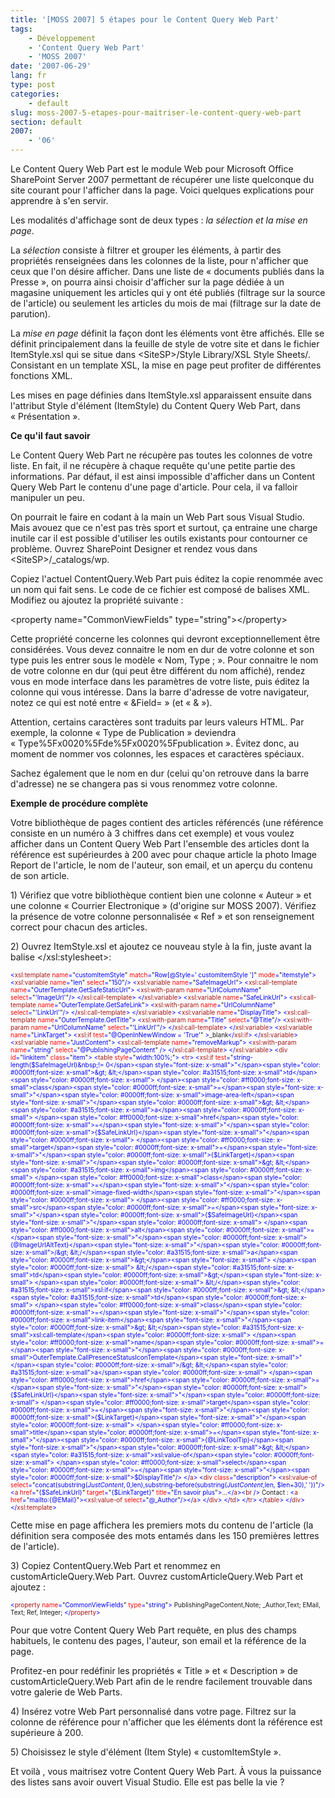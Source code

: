 ```yaml
---
title: '[MOSS 2007] 5 étapes pour le Content Query Web Part'
tags:
    - Développement
    - 'Content Query Web Part'
    - 'MOSS 2007'
date: '2007-06-29'
lang: fr
type: post
categories:
    - default
slug: moss-2007-5-etapes-pour-maitriser-le-content-query-web-part
section: default
2007:
    - '06'
---
```


Le Content Query Web Part est le module Web pour Microsoft Office SharePoint Server 2007 permettant de récupérer une liste quelconque du site courant pour l'afficher dans la page. Voici quelques explications pour apprendre à s'en servir.

<!--more-->

Les modalités d'affichage sont de deux types : _la sélection et la mise en page_.

La _sélection_ consiste à filtrer et grouper les éléments, à partir des propriétés renseignées dans les colonnes de la liste, pour n'afficher que ceux que l'on désire afficher. Dans une liste de « documents publiés dans la Presse », on pourra ainsi choisir d'afficher sur la page dédiée à un magasine uniquement les articles qui y ont été publiés (filtrage sur la source de l'article) ou seulement les articles du mois de mai (filtrage sur la date de parution).

La _mise en page_ définit la façon dont les éléments vont être affichés. Elle se définit principalement dans la feuille de style de votre site et dans le fichier ItemStyle.xsl qui se situe dans &lt;SiteSP&gt;/Style Library/XSL Style Sheets/. Consistant en un template XSL, la mise en page peut profiter de différentes fonctions XML.

Les mises en page définies dans ItemStyle.xsl apparaissent ensuite dans l'attribut Style d'élément (ItemStyle) du Content Query Web Part, dans « Présentation ».

**Ce qu'il faut savoir**

Le Content Query Web Part ne récupère pas toutes les colonnes de votre liste. En fait, il ne récupère à chaque requête qu'une petite partie des informations. Par défaut, il est ainsi impossible d'afficher dans un Content Query Web Part le contenu d'une page d'article. Pour cela, il va falloir manipuler un peu.

On pourrait le faire en codant à la main un Web Part sous Visual Studio. Mais avouez que ce n'est pas très sport et surtout, ça entraine une charge inutile car il est possible d'utiliser les outils existants pour contourner ce problème.
Ouvrez SharePoint Designer et rendez vous dans &lt;SiteSP&gt;/_catalogs/wp.

Copiez l'actuel ContentQuery.Web Part puis éditez la copie renommée avec un nom qui fait sens. Le code de ce fichier est composé de balises XML. Modifiez ou ajoutez la propriété suivante :

&lt;property name="CommonViewFields" type="string"&gt;&lt;/property&gt;

Cette propriété concerne les colonnes qui devront exceptionnellement être considérées. Vous devez connaitre le nom en dur de votre colonne et son type puis les entrer sous le modèle « Nom, Type ; ».
Pour connaitre le nom de votre colonne en dur (qui peut être différent du nom affiché), rendez vous en mode interface dans les paramètres de votre liste, puis éditez la colonne qui vous intéresse. Dans la barre d'adresse de votre navigateur, notez ce qui est noté entre « &amp;Field= » (et « &amp; »).

Attention, certains caractères sont traduits par leurs valeurs HTML. Par exemple, la colonne « Type de Publication » deviendra « Type%5Fx0020%5Fde%5Fx0020%5Fpublication ». Évitez donc, au moment de nommer vos colonnes, les espaces et caractères spéciaux.

Sachez également que le nom en dur (celui qu'on retrouve dans la barre d'adresse) ne se changera pas si vous renommez votre colonne.

**Exemple de procédure complète**

Votre bibliothèque de pages contient des articles référencés (une référence consiste en un numéro à 3 chiffres dans cet exemple) et vous voulez afficher dans un Content Query Web Part l'ensemble des articles dont la référence est supérieurdes à 200 avec pour chaque article la photo Image Report de l'article, le nom de l'auteur, son email, et un aperçu du contenu de son article.

1)<span> </span>Vérifiez que votre bibliothèque contient bien une colonne « Auteur » et une colonne « Courrier Electronique » (d'origine sur MOSS 2007). Vérifiez la présence de votre colonne personnalisée « Ref » et son renseignement correct pour chacun des articles.

2)<span> </span>Ouvrez ItemStyle.xsl et ajoutez ce nouveau style à la fin, juste avant la balise &lt;/xsl:stylesheet&gt;:

<span style="color: #0000ff;font-size: x-small">&lt;</span><span style="color: #a31515;font-size: x-small">xsl:template</span><span style="color: #0000ff;font-size: x-small"> </span><span style="color: #ff0000;font-size: x-small">name</span><span style="color: #0000ff;font-size: x-small">=</span><span style="font-size: x-small">"</span><span style="color: #0000ff;font-size: x-small">customItemStyle</span><span style="font-size: x-small">"</span><span style="color: #0000ff;font-size: x-small"> </span><span style="color: #ff0000;font-size: x-small">match</span><span style="color: #0000ff;font-size: x-small">=</span><span style="font-size: x-small">"</span><span style="color: #0000ff;font-size: x-small">Row[@Style=' customItemStyle ']</span><span style="font-size: x-small">"</span><span style="color: #0000ff;font-size: x-small"> </span><span style="color: #ff0000;font-size: x-small">mode</span><span style="color: #0000ff;font-size: x-small">=</span><span style="font-size: x-small">"</span><span style="color: #0000ff;font-size: x-small">itemstyle</span><span style="font-size: x-small">"</span><span style="color: #0000ff;font-size: x-small">&gt;
&lt;</span><span style="color: #a31515;font-size: x-small">xsl:variable</span><span style="color: #0000ff;font-size: x-small"> </span><span style="color: #ff0000;font-size: x-small">name</span><span style="color: #0000ff;font-size: x-small">=</span><span style="font-size: x-small">"</span><span style="color: #0000ff;font-size: x-small">len</span><span style="font-size: x-small">"</span><span style="color: #0000ff;font-size: x-small"> </span><span style="color: #ff0000;font-size: x-small">select</span><span style="color: #0000ff;font-size: x-small">=</span><span style="font-size: x-small">"</span><span style="color: #0000ff;font-size: x-small">150</span><span style="font-size: x-small">"</span><span style="color: #0000ff;font-size: x-small">/&gt;
&lt;</span><span style="color: #a31515;font-size: x-small">xsl:variable</span><span style="color: #0000ff;font-size: x-small"> </span><span style="color: #ff0000;font-size: x-small">name</span><span style="color: #0000ff;font-size: x-small">=</span><span style="font-size: x-small">"</span><span style="color: #0000ff;font-size: x-small">SafeImageUrl</span><span style="font-size: x-small">"</span><span style="color: #0000ff;font-size: x-small">&gt;
&lt;</span><span style="color: #a31515;font-size: x-small">xsl:call-template</span><span style="color: #0000ff;font-size: x-small"> </span><span style="color: #ff0000;font-size: x-small">name</span><span style="color: #0000ff;font-size: x-small">=</span><span style="font-size: x-small">"</span><span style="color: #0000ff;font-size: x-small">OuterTemplate.GetSafeStaticUrl</span><span style="font-size: x-small">"</span><span style="color: #0000ff;font-size: x-small">&gt;
&lt;</span><span style="color: #a31515;font-size: x-small">xsl:with-param</span><span style="color: #0000ff;font-size: x-small"> </span><span style="color: #ff0000;font-size: x-small">name</span><span style="color: #0000ff;font-size: x-small">=</span><span style="font-size: x-small">"</span><span style="color: #0000ff;font-size: x-small">UrlColumnName</span><span style="font-size: x-small">"</span><span style="color: #0000ff;font-size: x-small"> </span><span style="color: #ff0000;font-size: x-small">select</span><span style="color: #0000ff;font-size: x-small">=</span><span style="font-size: x-small">"</span><span style="color: #0000ff;font-size: x-small">'ImageUrl'</span><span style="font-size: x-small">"</span><span style="color: #0000ff;font-size: x-small">/&gt;
&lt;/</span><span style="color: #a31515;font-size: x-small">xsl:call-template</span><span style="color: #0000ff;font-size: x-small">&gt;
&lt;/</span><span style="color: #a31515;font-size: x-small">xsl:variable</span><span style="color: #0000ff;font-size: x-small">&gt;
&lt;</span><span style="color: #a31515;font-size: x-small">xsl:variable</span><span style="color: #0000ff;font-size: x-small"> </span><span style="color: #ff0000;font-size: x-small">name</span><span style="color: #0000ff;font-size: x-small">=</span><span style="font-size: x-small">"</span><span style="color: #0000ff;font-size: x-small">SafeLinkUrl</span><span style="font-size: x-small">"</span><span style="color: #0000ff;font-size: x-small">&gt;
&lt;</span><span style="color: #a31515;font-size: x-small">xsl:call-template</span><span style="color: #0000ff;font-size: x-small"> </span><span style="color: #ff0000;font-size: x-small">name</span><span style="color: #0000ff;font-size: x-small">=</span><span style="font-size: x-small">"</span><span style="color: #0000ff;font-size: x-small">OuterTemplate.GetSafeLink</span><span style="font-size: x-small">"</span><span style="color: #0000ff;font-size: x-small">&gt;
&lt;</span><span style="color: #a31515;font-size: x-small">xsl:with-param</span><span style="color: #0000ff;font-size: x-small"> </span><span style="color: #ff0000;font-size: x-small">name</span><span style="color: #0000ff;font-size: x-small">=</span><span style="font-size: x-small">"</span><span style="color: #0000ff;font-size: x-small">UrlColumnName</span><span style="font-size: x-small">"</span><span style="color: #0000ff;font-size: x-small"> </span><span style="color: #ff0000;font-size: x-small">select</span><span style="color: #0000ff;font-size: x-small">=</span><span style="font-size: x-small">"</span><span style="color: #0000ff;font-size: x-small">'LinkUrl'</span><span style="font-size: x-small">"</span><span style="color: #0000ff;font-size: x-small">/&gt;
&lt;/</span><span style="color: #a31515;font-size: x-small">xsl:call-template</span><span style="color: #0000ff;font-size: x-small">&gt;
&lt;/</span><span style="color: #a31515;font-size: x-small">xsl:variable</span><span style="color: #0000ff;font-size: x-small">&gt;
&lt;</span><span style="color: #a31515;font-size: x-small">xsl:variable</span><span style="color: #0000ff;font-size: x-small"> </span><span style="color: #ff0000;font-size: x-small">name</span><span style="color: #0000ff;font-size: x-small">=</span><span style="font-size: x-small">"</span><span style="color: #0000ff;font-size: x-small">DisplayTitle</span><span style="font-size: x-small">"</span><span style="color: #0000ff;font-size: x-small">&gt;
&lt;</span><span style="color: #a31515;font-size: x-small">xsl:call-template</span><span style="color: #0000ff;font-size: x-small"> </span><span style="color: #ff0000;font-size: x-small">name</span><span style="color: #0000ff;font-size: x-small">=</span><span style="font-size: x-small">"</span><span style="color: #0000ff;font-size: x-small">OuterTemplate.GetTitle</span><span style="font-size: x-small">"</span><span style="color: #0000ff;font-size: x-small">&gt;
&lt;</span><span style="color: #a31515;font-size: x-small">xsl:with-param</span><span style="color: #0000ff;font-size: x-small"> </span><span style="color: #ff0000;font-size: x-small">name</span><span style="color: #0000ff;font-size: x-small">=</span><span style="font-size: x-small">"</span><span style="color: #0000ff;font-size: x-small">Title</span><span style="font-size: x-small">"</span><span style="color: #0000ff;font-size: x-small"> </span><span style="color: #ff0000;font-size: x-small">select</span><span style="color: #0000ff;font-size: x-small">=</span><span style="font-size: x-small">"</span><span style="color: #0000ff;font-size: x-small">@Title</span><span style="font-size: x-small">"</span><span style="color: #0000ff;font-size: x-small">/&gt;
&lt;</span><span style="color: #a31515;font-size: x-small">xsl:with-param</span><span style="color: #0000ff;font-size: x-small"> </span><span style="color: #ff0000;font-size: x-small">name</span><span style="color: #0000ff;font-size: x-small">=</span><span style="font-size: x-small">"</span><span style="color: #0000ff;font-size: x-small">UrlColumnName</span><span style="font-size: x-small">"</span><span style="color: #0000ff;font-size: x-small"> </span><span style="color: #ff0000;font-size: x-small">select</span><span style="color: #0000ff;font-size: x-small">=</span><span style="font-size: x-small">"</span><span style="color: #0000ff;font-size: x-small">'LinkUrl'</span><span style="font-size: x-small">"</span><span style="color: #0000ff;font-size: x-small">/&gt;
&lt;/</span><span style="color: #a31515;font-size: x-small">xsl:call-template</span><span style="color: #0000ff;font-size: x-small">&gt;
&lt;/</span><span style="color: #a31515;font-size: x-small">xsl:variable</span><span style="color: #0000ff;font-size: x-small">&gt;
&lt;</span><span style="color: #a31515;font-size: x-small">xsl:variable</span><span style="color: #0000ff;font-size: x-small"> </span><span style="color: #ff0000;font-size: x-small">name</span><span style="color: #0000ff;font-size: x-small">=</span><span style="font-size: x-small">"</span><span style="color: #0000ff;font-size: x-small">LinkTarget</span><span style="font-size: x-small">"</span><span style="color: #0000ff;font-size: x-small">&gt;
&lt;</span><span style="color: #a31515;font-size: x-small">xsl:if</span><span style="color: #0000ff;font-size: x-small"> </span><span style="color: #ff0000;font-size: x-small">test</span><span style="color: #0000ff;font-size: x-small">=</span><span style="font-size: x-small">"</span><span style="color: #0000ff;font-size: x-small">@OpenInNewWindow = 'True'</span><span style="font-size: x-small">"</span><span style="color: #0000ff;font-size: x-small"> &gt;</span><span style="font-size: x-small">_blank</span><span style="color: #0000ff;font-size: x-small">&lt;/</span><span style="color: #a31515;font-size: x-small">xsl:if</span><span style="color: #0000ff;font-size: x-small">&gt;
&lt;/</span><span style="color: #a31515;font-size: x-small">xsl:variable</span><span style="color: #0000ff;font-size: x-small">&gt;
&lt;</span><span style="color: #a31515;font-size: x-small">xsl:variable</span><span style="color: #0000ff;font-size: x-small"> </span><span style="color: #ff0000;font-size: x-small">name</span><span style="color: #0000ff;font-size: x-small">=</span><span style="font-size: x-small">"</span><span style="color: #0000ff;font-size: x-small">JustContent</span><span style="font-size: x-small">"</span><span style="color: #0000ff;font-size: x-small">&gt;
&lt;</span><span style="color: #a31515;font-size: x-small">xsl:call-template</span><span style="color: #0000ff;font-size: x-small"> </span><span style="color: #ff0000;font-size: x-small">name</span><span style="color: #0000ff;font-size: x-small">=</span><span style="font-size: x-small">"</span><span style="color: #0000ff;font-size: x-small">removeMarkup</span><span style="font-size: x-small">"</span><span style="color: #0000ff;font-size: x-small">&gt;
&lt;</span><span style="color: #a31515;font-size: x-small">xsl:with-param</span><span style="color: #0000ff;font-size: x-small"> </span><span style="color: #ff0000;font-size: x-small">name</span><span style="color: #0000ff;font-size: x-small">=</span><span style="font-size: x-small">"</span><span style="color: #0000ff;font-size: x-small">string</span><span style="font-size: x-small">"</span><span style="color: #0000ff;font-size: x-small"> </span><span style="color: #ff0000;font-size: x-small">select</span><span style="color: #0000ff;font-size: x-small">=</span><span style="font-size: x-small">"</span><span style="color: #0000ff;font-size: x-small">@PublishingPageContent</span><span style="font-size: x-small">"</span><span style="color: #0000ff;font-size: x-small"> /&gt;
&lt;/</span><span style="color: #a31515;font-size: x-small">xsl:call-template</span><span style="color: #0000ff;font-size: x-small">&gt;
&lt;/</span><span style="color: #a31515;font-size: x-small">xsl:variable</span><span style="color: #0000ff;font-size: x-small">&gt;
&lt;</span><span style="color: #a31515;font-size: x-small">div</span><span style="color: #0000ff;font-size: x-small"> </span><span style="color: #ff0000;font-size: x-small">id</span><span style="color: #0000ff;font-size: x-small">=</span><span style="font-size: x-small">"</span><span style="color: #0000ff;font-size: x-small">linkitem</span><span style="font-size: x-small">"</span><span style="color: #0000ff;font-size: x-small"> </span><span style="color: #ff0000;font-size: x-small">class</span><span style="color: #0000ff;font-size: x-small">=</span><span style="font-size: x-small">"</span><span style="color: #0000ff;font-size: x-small">item</span><span style="font-size: x-small">"</span><span style="color: #0000ff;font-size: x-small">&gt;
&lt;</span><span style="color: #a31515;font-size: x-small">table</span><span style="color: #0000ff;font-size: x-small"> </span><span style="color: #ff0000;font-size: x-small">style</span><span style="color: #0000ff;font-size: x-small">=</span><span style="font-size: x-small">"</span><span style="color: #0000ff;font-size: x-small">width:100%;</span><span style="font-size: x-small">"</span><span style="color: #0000ff;font-size: x-small">&gt;
&lt;</span><span style="color: #a31515;font-size: x-small">tr</span><span style="color: #0000ff;font-size: x-small">&gt;
&lt;</span><span style="color: #a31515;font-size: x-small">xsl:if</span><span style="color: #0000ff;font-size: x-small"> </span><span style="color: #ff0000;font-size: x-small">test</span><span style="color: #0000ff;font-size: x-small">=</span><span style="font-size: x-small">"</span><span style="color: #0000ff;font-size: x-small">string-length($SafeImageUrl)&nbsp;!= 0</span><span style="font-size: x-small">"</span><span style="color: #0000ff;font-size: x-small">&gt;
&lt;</span><span style="color: #a31515;font-size: x-small">td</span><span style="color: #0000ff;font-size: x-small"> </span><span style="color: #ff0000;font-size: x-small">class</span><span style="color: #0000ff;font-size: x-small">=</span><span style="font-size: x-small">"</span><span style="color: #0000ff;font-size: x-small">image-area-left</span><span style="font-size: x-small">"</span><span style="color: #0000ff;font-size: x-small">&gt;
&lt;</span><span style="color: #a31515;font-size: x-small">a</span><span style="color: #0000ff;font-size: x-small"> </span><span style="color: #ff0000;font-size: x-small">href</span><span style="color: #0000ff;font-size: x-small">=</span><span style="font-size: x-small">"</span><span style="color: #0000ff;font-size: x-small">{$SafeLinkUrl}</span><span style="font-size: x-small">"</span><span style="color: #0000ff;font-size: x-small"> </span><span style="color: #ff0000;font-size: x-small">target</span><span style="color: #0000ff;font-size: x-small">=</span><span style="font-size: x-small">"</span><span style="color: #0000ff;font-size: x-small">{$LinkTarget}</span><span style="font-size: x-small">"</span><span style="color: #0000ff;font-size: x-small">&gt;
&lt;</span><span style="color: #a31515;font-size: x-small">img</span><span style="color: #0000ff;font-size: x-small"> </span><span style="color: #ff0000;font-size: x-small">class</span><span style="color: #0000ff;font-size: x-small">=</span><span style="font-size: x-small">"</span><span style="color: #0000ff;font-size: x-small">image-fixed-width</span><span style="font-size: x-small">"</span><span style="color: #0000ff;font-size: x-small"> </span><span style="color: #ff0000;font-size: x-small">src</span><span style="color: #0000ff;font-size: x-small">=</span><span style="font-size: x-small">"</span><span style="color: #0000ff;font-size: x-small">{$SafeImageUrl}</span><span style="font-size: x-small">"</span><span style="color: #0000ff;font-size: x-small"> </span><span style="color: #ff0000;font-size: x-small">alt</span><span style="color: #0000ff;font-size: x-small">=</span><span style="font-size: x-small">"</span><span style="color: #0000ff;font-size: x-small">{@ImageUrlAltText}</span><span style="font-size: x-small">"</span><span style="color: #0000ff;font-size: x-small">/&gt;
&lt;/</span><span style="color: #a31515;font-size: x-small">a</span><span style="color: #0000ff;font-size: x-small">&gt;</span><span style="font-size: x-small">
</span><span style="color: #0000ff;font-size: x-small"> &lt;/</span><span style="color: #a31515;font-size: x-small">td</span><span style="color: #0000ff;font-size: x-small">&gt;</span><span style="font-size: x-small">
</span><span style="color: #0000ff;font-size: x-small"> &lt;/</span><span style="color: #a31515;font-size: x-small">xsl:if</span><span style="color: #0000ff;font-size: x-small">&gt;
&lt;</span><span style="color: #a31515;font-size: x-small">td</span><span style="color: #0000ff;font-size: x-small"> </span><span style="color: #ff0000;font-size: x-small">class</span><span style="color: #0000ff;font-size: x-small">=</span><span style="font-size: x-small">"</span><span style="color: #0000ff;font-size: x-small">link-item</span><span style="font-size: x-small">"</span><span style="color: #0000ff;font-size: x-small">&gt;
&lt;</span><span style="color: #a31515;font-size: x-small">xsl:call-template</span><span style="color: #0000ff;font-size: x-small"> </span><span style="color: #ff0000;font-size: x-small">name</span><span style="color: #0000ff;font-size: x-small">=</span><span style="font-size: x-small">"</span><span style="color: #0000ff;font-size: x-small">OuterTemplate.CallPresenceStatusIconTemplate</span><span style="font-size: x-small">"</span><span style="color: #0000ff;font-size: x-small">/&gt;
&lt;</span><span style="color: #a31515;font-size: x-small">a</span><span style="color: #0000ff;font-size: x-small"> </span><span style="color: #ff0000;font-size: x-small">href</span><span style="color: #0000ff;font-size: x-small">=</span><span style="font-size: x-small">"</span><span style="color: #0000ff;font-size: x-small">{$SafeLinkUrl}</span><span style="font-size: x-small">"</span><span style="color: #0000ff;font-size: x-small"> </span><span style="color: #ff0000;font-size: x-small">target</span><span style="color: #0000ff;font-size: x-small">=</span><span style="font-size: x-small">"</span><span style="color: #0000ff;font-size: x-small">{$LinkTarget}</span><span style="font-size: x-small">"</span><span style="color: #0000ff;font-size: x-small"> </span><span style="color: #ff0000;font-size: x-small">title</span><span style="color: #0000ff;font-size: x-small">=</span><span style="font-size: x-small">"</span><span style="color: #0000ff;font-size: x-small">{@LinkToolTip}</span><span style="font-size: x-small">"</span><span style="color: #0000ff;font-size: x-small">&gt;
&lt;</span><span style="color: #a31515;font-size: x-small">xsl:value-of</span><span style="color: #0000ff;font-size: x-small"> </span><span style="color: #ff0000;font-size: x-small">select</span><span style="color: #0000ff;font-size: x-small">=</span><span style="font-size: x-small">"</span><span style="color: #0000ff;font-size: x-small">$DisplayTitle</span><span style="font-size: x-small">"</span><span style="color: #0000ff;font-size: x-small">/&gt;</span><span style="font-size: x-small">
</span><span style="color: #0000ff;font-size: x-small"> &lt;/</span><span style="color: #a31515;font-size: x-small">a</span><span style="color: #0000ff;font-size: x-small">&gt;
&lt;</span><span style="color: #a31515;font-size: x-small">div</span><span style="color: #0000ff;font-size: x-small"> </span><span style="color: #ff0000;font-size: x-small">class</span><span style="color: #0000ff;font-size: x-small">=</span><span style="font-size: x-small">"</span><span style="color: #0000ff;font-size: x-small">description</span><span style="font-size: x-small">"</span><span style="color: #0000ff;font-size: x-small">&gt;
&lt;</span><span style="color: #a31515;font-size: x-small">xsl:value-of</span><span style="color: #0000ff;font-size: x-small"> </span><span style="color: #ff0000;font-size: x-small">select</span><span style="color: #0000ff;font-size: x-small">=</span><span style="font-size: x-small">"</span><span style="color: #0000ff;font-size: x-small">concat(substring($JustContent,0,$len),substring-before(substring($JustContent,$len, $len+30),' '))</span><span style="font-size: x-small">"</span><span style="color: #0000ff;font-size: x-small">/&gt;
&lt;</span><span style="color: #a31515;font-size: x-small">a</span><span style="color: #0000ff;font-size: x-small"> </span><span style="color: #ff0000;font-size: x-small">href</span><span style="color: #0000ff;font-size: x-small">=</span><span style="font-size: x-small">"</span><span style="color: #0000ff;font-size: x-small">{$SafeLinkUrl}</span><span style="font-size: x-small">"</span><span style="color: #0000ff;font-size: x-small"> </span><span style="color: #ff0000;font-size: x-small">target</span><span style="color: #0000ff;font-size: x-small">=</span><span style="font-size: x-small">"</span><span style="color: #0000ff;font-size: x-small">{$LinkTarget}</span><span style="font-size: x-small">"</span><span style="color: #0000ff;font-size: x-small"> </span><span style="color: #ff0000;font-size: x-small">title</span><span style="color: #0000ff;font-size: x-small">=</span><span style="font-size: x-small">"</span><span style="color: #0000ff;font-size: x-small">En savoir plus</span><span style="font-size: x-small">"</span><span style="color: #0000ff;font-size: x-small">&gt;</span><span style="font-size: x-small">…</span><span style="color: #0000ff;font-size: x-small">&lt;/</span><span style="color: #a31515;font-size: x-small">a</span><span style="color: #0000ff;font-size: x-small">&gt;&lt;</span><span style="color: #a31515;font-size: x-small">br</span><span style="color: #0000ff;font-size: x-small"> /&gt;
</span><span style="font-size: x-small"> Contact&nbsp;: </span><span style="color: #0000ff;font-size: x-small">&lt;</span><span style="color: #a31515;font-size: x-small">a</span><span style="color: #0000ff;font-size: x-small"> </span><span style="color: #ff0000;font-size: x-small">href</span><span style="color: #0000ff;font-size: x-small">=</span><span style="font-size: x-small">"</span><span style="color: #0000ff;font-size: x-small">mailto:{@EMail}</span><span style="font-size: x-small">"</span><span style="color: #0000ff;font-size: x-small">&gt;&lt;</span><span style="color: #a31515;font-size: x-small">xsl:value-of</span><span style="color: #0000ff;font-size: x-small"> </span><span style="color: #ff0000;font-size: x-small">select</span><span style="color: #0000ff;font-size: x-small">=</span><span style="font-size: x-small">"</span><span style="color: #0000ff;font-size: x-small">@_Author</span><span style="font-size: x-small">"</span><span style="color: #0000ff;font-size: x-small">/&gt;&lt;/</span><span style="color: #a31515;font-size: x-small">a</span><span style="color: #0000ff;font-size: x-small">&gt;
&lt;/</span><span style="color: #a31515;font-size: x-small">div</span><span style="color: #0000ff;font-size: x-small">&gt;</span><span style="font-size: x-small">
</span><span style="color: #0000ff;font-size: x-small"> &lt;/</span><span style="color: #a31515;font-size: x-small">td</span><span style="color: #0000ff;font-size: x-small">&gt;</span><span style="font-size: x-small">
</span><span style="color: #0000ff;font-size: x-small"> &lt;/</span><span style="color: #a31515;font-size: x-small">tr</span><span style="color: #0000ff;font-size: x-small">&gt;</span><span style="font-size: x-small">
</span><span style="color: #0000ff;font-size: x-small"> &lt;/</span><span style="color: #a31515;font-size: x-small">table</span><span style="color: #0000ff;font-size: x-small">&gt;</span><span style="font-size: x-small">
</span><span style="color: #0000ff;font-size: x-small"> &lt;/</span><span style="color: #a31515;font-size: x-small">div</span><span style="color: #0000ff;font-size: x-small">&gt;
&lt;/</span><span style="color: #a31515;font-size: x-small">xsl:template</span><span style="color: #0000ff;font-size: x-small">&gt;</span>

Cette mise en page affichera les premiers mots du contenu de l'article (la définition sera composée des mots entamés dans les 150 premières lettres de l'article).

3)<span> </span>Copiez ContentQuery.Web Part et renommez en customArticleQuery.Web Part.
Ouvrez customArticleQuery.Web Part et ajoutez :

<span style="color: #0000ff;font-size: x-small"> </span>

<span style="color: #0000ff;font-size: x-small">&lt;</span><span style="color: #a31515;font-size: x-small">property</span><span style="color: #0000ff;font-size: x-small"> </span><span style="color: #ff0000;font-size: x-small">name</span><span style="color: #0000ff;font-size: x-small">=</span><span style="font-size: x-small">"</span><span style="color: #0000ff;font-size: x-small">CommonViewFields</span><span style="font-size: x-small">"</span><span style="color: #0000ff;font-size: x-small"> </span><span style="color: #ff0000;font-size: x-small">type</span><span style="color: #0000ff;font-size: x-small">=</span><span style="font-size: x-small">"</span><span style="color: #0000ff;font-size: x-small">string</span><span style="font-size: x-small">"</span><span style="color: #0000ff;font-size: x-small">&gt;
</span><span style="font-size: x-small">PublishingPageContent,Note; _Author,Text; EMail, Text; Ref, Integer;</span><span style="color: #0000ff;font-size: x-small">
&lt;/</span><span style="color: #a31515;font-size: x-small">property</span><span style="color: #0000ff;font-size: x-small">&gt;</span>

<span style="color: #0000ff;font-size: x-small"> </span>

Pour que votre Content Query Web Part requête, en plus des champs habituels, le contenu des pages, l'auteur, son email et la référence de la page.

Profitez-en pour redéfinir les propriétés « Title » et « Description » de customArticleQuery.Web Part afin de le rendre facilement trouvable dans votre galerie de Web Parts.

4)<span> </span>Insérez votre Web Part personnalisé dans votre page. Filtrez sur la colonne de référence pour n'afficher que les éléments dont la référence est supérieure à 200.

5)<span> </span>Choisissez le style d'élément (Item Style) « customItemStyle ».

Et voilà , vous maitrisez votre Content Query Web Part. À vous la puissance des listes sans avoir ouvert Visual Studio. Elle est pas belle la vie ?
